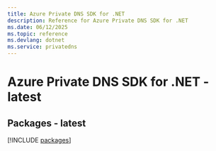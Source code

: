 ```yaml
---
title: Azure Private DNS SDK for .NET
description: Reference for Azure Private DNS SDK for .NET
ms.date: 06/12/2025
ms.topic: reference
ms.devlang: dotnet
ms.service: privatedns
---
```

# Azure Private DNS SDK for .NET - latest
## Packages - latest
[!INCLUDE [packages](private-dns-index.md)]